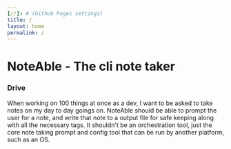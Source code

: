 ```yaml
---
[//]: # (Github Pages settings)
title: /
layout: home
permalink: /
---
```


# NoteAble - The cli note taker

### Drive
When working on 100 things at once as a dev, I want to be asked to take notes on my day to day goings on.
NoteAble should be able to prompt the user for a note, and write that note to a output file for safe keeping along with all the necessary tags.
It shouldn't be an orchestration tool, just the core note taking prompt and config tool that can be run by another platform, such as an OS.


